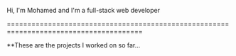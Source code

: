 Hi, I'm Mohamed and I'm a full-stack web developer

=======================================================================================

**These are the projects I worked on so far...
